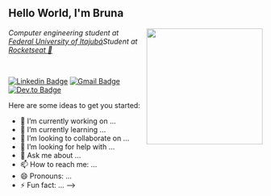 ## Hello World, I'm Bruna
<img align='right' src="https://media.giphy.com/media/dxODB9UE879RDqAh3o/giphy.gif" width="230">

<p><em>Computer engineering student at <a href="http://www.unb.br">Federal University of Itajubá</a><brbr>Student at <a href="https://rocketseat.com.br/">Rocketseat 🚀</a>
</em></p><br>

[![Linkedin Badge](https://img.shields.io/badge/-brunalima-6633cc?style=flat-square&logo=Linkedin&logoColor=white&link=https://www.linkedin.com/in/brunalimadev/)](https://www.linkedin.com/in/brunalimadev/) 
[![Gmail Badge](https://img.shields.io/badge/-brunalimadev@gmail.com-6633cc?style=flat-square&logo=Gmail&logoColor=white&link=mailto:brunalimadev@gmail.com)](mailto:brunalimadev@gmail.com)
[![Dev.to Badge](https://img.shields.io/badge/-brunalima-6633cc?style=flat-square&logo=Gmail&logoColor=white&link=https://dev.to/brufurtado)](https://dev.to/brufurtado)












Here are some ideas to get you started:

- 🔭 I’m currently working on ...
- 🌱 I’m currently learning ...
- 👯 I’m looking to collaborate on ...
- 🤔 I’m looking for help with ...
- 💬 Ask me about ...
- 📫 How to reach me: ...
- 😄 Pronouns: ...
- ⚡ Fun fact: ...
-->
